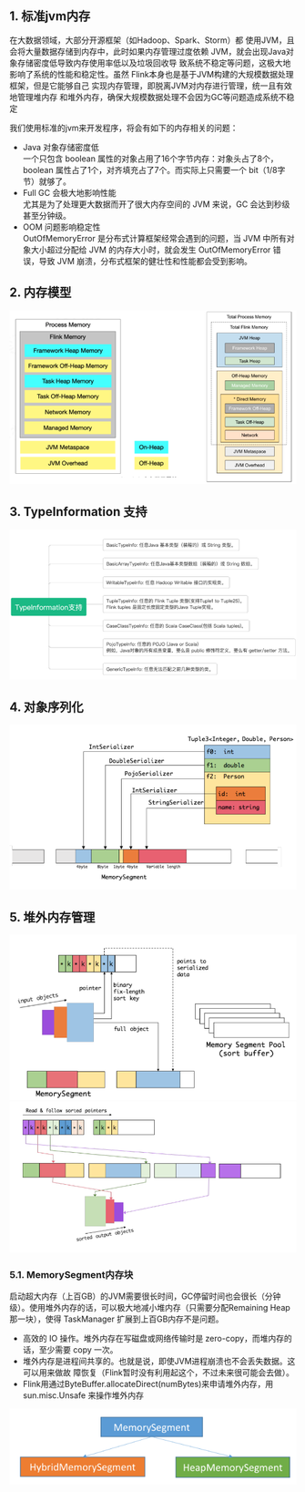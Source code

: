 ## 1. 标准jvm内存  

在大数据领域，大部分开源框架（如Hadoop、Spark、Storm）都
使用JVM，且会将大量数据存储到内存中，此时如果内存管理过度依赖
JVM，就会出现Java对象存储密度低导致内存使用率低以及垃圾回收导
致系统不稳定等问题，这极大地影响了系统的性能和稳定性。虽然
Flink本身也是基于JVM构建的大规模数据处理框架，但是它能够自己
实现内存管理，即脱离JVM对内存进行管理，统一且有效地管理堆内存
和堆外内存，确保大规模数据处理不会因为GC等问题造成系统不稳
定

我们使用标准的jvm来开发程序，将会有如下的内存相关的问题：  
* Java  对象存储密度低  
  一个只包含 boolean 属性的对象占用了16个字节内存：对象头占了8个，boolean 属性占了1个，对齐填充占了7个。而实际上只需要一个 bit（1/8字节）就够了。
* Full GC  会极大地影响性能  
  尤其是为了处理更大数据而开了很大内存空间的 JVM 来说，GC 会达到秒级甚至分钟级。
* OOM  问题影响稳定性  
  OutOfMemoryError 是分布式计算框架经常会遇到的问题，当 JVM 中所有对象大小超过分配给 JVM 的内存大小时，就会发生 OutOfMemoryError 错误，导致 JVM 崩溃，分布式框架的健壮性和性能都会受到影响。 
## 2. 内存模型  
![](flink的内存模型.png)   
## 3. TypeInformation 支持
![](flink内存typeinfomation支持.png)    


## 4. 对象序列化  
![](flink对象序列化.png)  

## 5. 堆外内存管理
![](flink内存的堆外内存管理.png)      
![](堆外内存管理2.png)

### 5.1. MemorySegment内存块  
启动超大内存（上百GB）的JVM需要很长时间，GC停留时间也会很长（分钟级）。使用堆外内存的话，可以极大地减小堆内存（只需要分配Remaining Heap那一块），使得
TaskManager 扩展到上百GB内存不是问题。  
* 高效的 IO 操作。堆外内存在写磁盘或网络传输时是 zero-copy，而堆内存的话，至少需要
copy 一次。
* 堆外内存是进程间共享的。也就是说，即使JVM进程崩溃也不会丢失数据。这可以用来做故
障恢复（Flink暂时没有利用起这个，不过未来很可能会去做）。
* Flink用通过ByteBuffer.allocateDirect(numBytes)来申请堆外内存，用 sun.misc.Unsafe
来操作堆外内存  

![](内存块设计.png)


